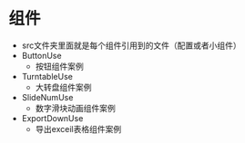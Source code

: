# 组件

* src文件夹里面就是每个组件引用到的文件（配置或者小组件）
* ButtonUse
  * 按钮组件案例
* TurntableUse
  * 大转盘组件案例
* SlideNumUse
  * 数字滑块动画组件案例
* ExportDownUse
  * 导出exceil表格组件案例